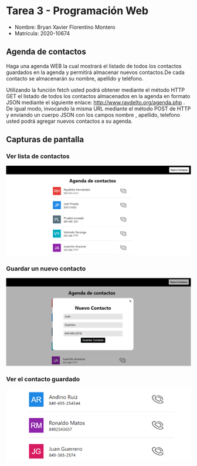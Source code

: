 # Tarea 3 - Programación Web

- Nombre: Bryan Xavier Florentino Montero
- Matrícula: 2020-10674

## Agenda de contactos

Haga una agenda WEB la cual mostrará el listado de todos los contactos guardados en
la agenda y permitirá almacenar nuevos contactos.De cada contacto se almacenarán su nombre, apellido y teléfono.

Utilizando la función fetch usted podrá obtener mediante el método HTTP GET el
listado de todos los contactos almacenados en la agenda en formato JSON mediante
el siguiente enlace: http://www.raydelto.org/agenda.php . De igual modo,
invocando la misma URL mediante el método POST de HTTP y enviando un cuerpo
JSON con los campos nombre , apellido, telefono usted podrá agregar nuevos
contactos a su agenda.

## Capturas de pantalla

### Ver lista de contactos
![Lista de contactos](img/Lista-Contactos.png)

### Guardar un nuevo contacto
![Guardar Nuevo Contacto](img/nuevo-contacto.png)

### Ver el contacto guardado
![Contacto-guardado](img/Contacto-guardado.png)